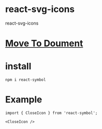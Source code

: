 # react-svg-icons
react-svg-icons

# [Move To Doument](https://juny.blog/blog/docs/react-svg-icons.md)

# install
```shell
npm i react-symbol
```
# Example
```tsx
import { CloseIcon } from 'react-symbol';

<CloseIcon />

```
